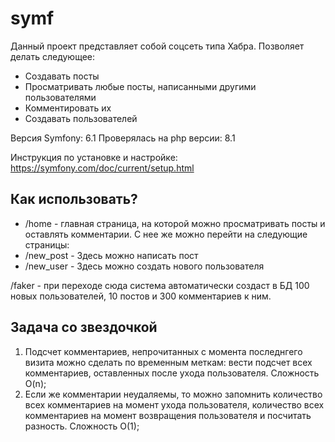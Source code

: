 # symf

Данный проект представляет собой соцсеть типа Хабра. Позволяет делать следующее:
- Создавать посты
- Просматривать любые посты, написанными другими пользователями
- Комментировать их
- Создавать пользователей

Версия Symfony: 6.1
Проверялась на php версии: 8.1

Инструкция по установке и настройке:
https://symfony.com/doc/current/setup.html

## Как использовать?
- /home - главная страница, на которой можно просматривать посты и оставлять комментарии. С нее же можно перейти на следующие страницы:
- /new_post - Здесь можно написать пост
- /new_user - Здесь можно создать нового пользователя

/faker - при переходе сюда система автоматически создаст в БД 100 новых пользователей, 10 постов и 300 комментариев к ним.

## Задача со звездочкой
1) Подсчет комментариев, непрочитанных с момента последнгего визита можно сделать по временным меткам:
вести подсчет всех комментариев, оставленных после ухода пользователя. Сложность O(n);
2) Если же комментарии неудаляемы, то можно запомнить количество всех комментариев на момент ухода пользователя,
количество всех комментариев на момент возвращения пользователя и посчитать разность. Сложность O(1);
